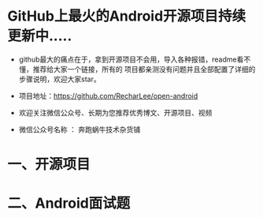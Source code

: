 # GitHub上最火的Android开源项目持续更新中.....
* github最大的痛点在于，拿到开源项目不会用，导入各种报错，readme看不懂，推荐给大家一个链接，所有的 项目都亲测没有问题并且全部配置了详细的步骤说明，欢迎大家star。

* 项目地址：https://github.com/RecharLee/open-android

* 欢迎关注微信公众号、长期为您推荐优秀博文、开源项目、视频

* 微信公众号名称 ： 奔跑蜗牛技术杂货铺


# 一、开源项目


# 二、Android面试题
